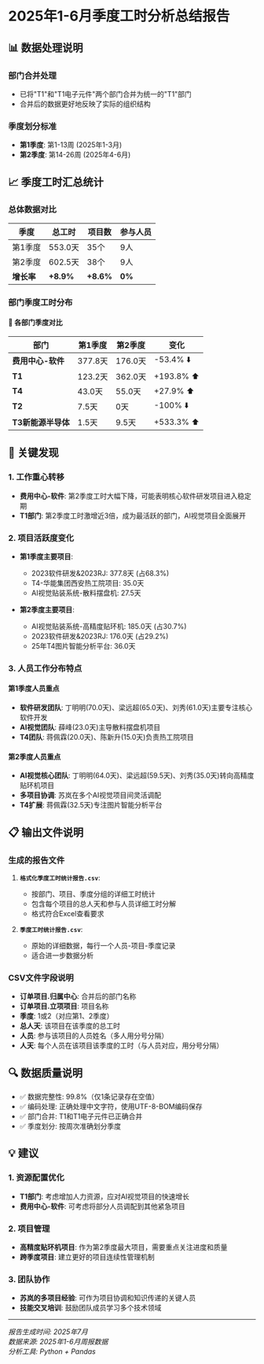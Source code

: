 # 2025年1-6月季度工时分析总结报告

## 📊 数据处理说明

### 部门合并处理
- 已将"T1"和"T1电子元件"两个部门合并为统一的"T1"部门
- 合并后的数据更好地反映了实际的组织结构

### 季度划分标准
- **第1季度**: 第1-13周 (2025年1-3月)
- **第2季度**: 第14-26周 (2025年4-6月)

## 📈 季度工时汇总统计

### 总体数据对比
| 季度 | 总工时 | 项目数 | 参与人员 |
|------|--------|--------|----------|
| 第1季度 | 553.0天 | 35个 | 9人 |
| 第2季度 | 602.5天 | 38个 | 9人 |
| **增长率** | **+8.9%** | **+8.6%** | **0%** |

### 部门季度工时分布

#### 🏢 各部门季度对比
| 部门 | 第1季度 | 第2季度 | 变化 |
|------|---------|---------|------|
| **费用中心-软件** | 377.8天 | 176.0天 | -53.4% ⬇️ |
| **T1** | 123.2天 | 362.0天 | +193.8% ⬆️ |
| **T4** | 43.0天 | 55.0天 | +27.9% ⬆️ |
| **T2** | 7.5天 | 0天 | -100% ⬇️ |
| **T3新能源半导体** | 1.5天 | 9.5天 | +533.3% ⬆️ |

## 🎯 关键发现

### 1. 工作重心转移
- **费用中心-软件**: 第2季度工时大幅下降，可能表明核心软件研发项目进入稳定期
- **T1部门**: 第2季度工时激增近3倍，成为最活跃的部门，AI视觉项目全面展开

### 2. 项目活跃度变化
- **第1季度主要项目**:
  - 2023软件研发&2023RJ: 377.8天 (占68.3%)
  - T4-华能集团西安热工院项目: 35.0天
  - AI视觉贴装系统-散料摆盘机: 27.5天

- **第2季度主要项目**:
  - AI视觉贴装系统-高精度贴环机: 185.0天 (占30.7%)
  - 2023软件研发&2023RJ: 176.0天 (占29.2%)
  - 25年T4图片智能分析平台: 36.0天

### 3. 人员工作分布特点

#### 第1季度人员重点
- **软件研发团队**: 丁明明(70.0天)、梁远超(65.0天)、刘秀(61.0天)主要专注核心软件开发
- **AI视觉团队**: 薛峰(23.0天)主导散料摆盘机项目
- **T4团队**: 蒋佩霖(20.0天)、陈新升(15.0天)负责热工院项目

#### 第2季度人员重点
- **AI视觉核心团队**: 丁明明(64.0天)、梁远超(59.5天)、刘秀(35.0天)转向高精度贴环机项目
- **多项目协调**: 苏岚在多个AI视觉项目间灵活调配
- **T4扩展**: 蒋佩霖(32.5天)专注图片智能分析平台

## 📋 输出文件说明

### 生成的报告文件
1. **`格式化季度工时统计报告.csv`**: 
   - 按部门、项目、季度分组的详细工时统计
   - 包含每个项目的总人天和参与人员详细工时分解
   - 格式符合Excel查看要求

2. **`季度工时统计报告.csv`**: 
   - 原始的详细数据，每行一个人员-项目-季度记录
   - 适合进一步数据分析

### CSV文件字段说明
- **订单项目.归属中心**: 合并后的部门名称
- **订单项目.立项项目**: 项目名称
- **季度**: 1或2（对应第1、2季度）
- **总人天**: 该项目在该季度的总工时
- **人员**: 参与该项目的人员姓名（多人用分号分隔）
- **人天**: 每个人员在该项目该季度的工时（与人员对应，用分号分隔）

## 🔍 数据质量说明

- ✅ 数据完整性: 99.8%（仅1条记录存在空值）
- ✅ 编码处理: 正确处理中文字符，使用UTF-8-BOM编码保存
- ✅ 部门合并: T1和T1电子元件已正确合并
- ✅ 季度划分: 按周次准确划分季度

## 💡 建议

### 1. 资源配置优化
- **T1部门**: 考虑增加人力资源，应对AI视觉项目的快速增长
- **费用中心-软件**: 可考虑将部分人员调配到其他紧急项目

### 2. 项目管理
- **高精度贴环机项目**: 作为第2季度最大项目，需要重点关注进度和质量
- **跨季度项目**: 建立更好的项目连续性管理机制

### 3. 团队协作
- **苏岚的多项目经验**: 可作为项目协调和知识传递的关键人员
- **技能交叉培训**: 鼓励团队成员学习多个技术领域

---
*报告生成时间: 2025年7月*  
*数据来源: 2025年1-6月周报数据*  
*分析工具: Python + Pandas*
